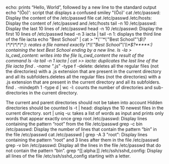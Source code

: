echo: prints “Hello, World”, followed by a new line to the standard output
echo \"\(Ôo\)\': script that displays a confused smiley "(Ôo)'
cat /etc/passwd: Display the content of the /etc/passwd file
cat /etc/passwd /etc/hosts: Display the content of /etc/passwd and /etc/hosts
tail -n 10 /etc/passwd: Display the last 10 lines of /etc/passwd
head -n 10 /etc/passwd: Display the first 10 lines of /etc/passwd 
head -n 3 iacta | tail -n 1: displays the third line of the file iacta
echo "Best School" | cat > '\*\\'\''\*\\'"Best School"\'\\*$\?\*\*\*\*\*:): reates a file named exactly \*\\'"Best School"\'\\*$\?\*\*\*\*\*:) containing the text Best School ending by a new line.
ls -la > ls_cwd_content: writes into the file ls_cwd_content the result of the command ls -la
tail -n 1 iacta | cat >> iacta: duplicates the last line of the file iacta
find . -name "*.js" -type f -delete: deletes all the regular files (not the directories) with a .js extension that are present in the current directory and all its subfolders.deletes all the regular files (not the directories) with a .js extension that are present in the current directory and all its subfolders.
find . -mindepth 1 -type d | wc -l: counts the number of directories and sub-directories in the current directory.

The current and parent directories should not be taken into account
Hidden directories should be counted
ls -t | head: displays the 10 newest files in the current directory.
sort | uniq -u: takes a list of words as input and prints only words that appear exactly once
grep root /etc/passwd: Display lines containing the pattern “root” from the file /etc/passwd
grep -c bin /etc/passwd: Display the number of lines that contain the pattern “bin” in the file /etc/passwd
cat /etc/passwd | grep -A 3 "root": Display lines containing the pattern “root” and 3 lines after them in the file /etc/passwd
grep -v bin /etc/passwd: Display all the lines in the file /etc/passwd that do not contain the pattern “bin”.
grep ^[[:alpha:]]  /etc/ssh/sshd_config: Display all lines of the file /etc/ssh/sshd_config starting with a letter.
